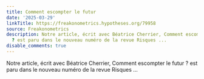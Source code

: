 ```yaml
---
title: Comment escompter le futur
date: '2025-03-29'
linkTitle: https://freakonometrics.hypotheses.org/79958
source: Freakonometrics
description: Notre article, écrit avec Béatrice Cherrier, Comment escompter le futur
  ? est paru dans le nouveau numéro de la revue Risques ...
disable_comments: true
---
```

Notre article, écrit avec Béatrice Cherrier, Comment escompter le futur ? est paru dans le nouveau numéro de la revue Risques ...